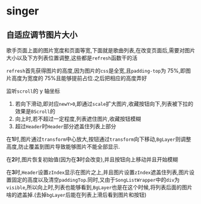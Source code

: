 # singer

## 自适应调节图片大小

歌手页面上面的图片宽度和页面等宽,下面就是歌曲列表,在改变页面后,需要对图片大小以及下方列表位置调整,这些都是`refresh`函数干的活

`refresh`首先获得图片的高度,因为图片的`css`是全宽,且`padding-top`为 75%,即图片高度为宽度的 75%且能够提前占位.之后把相应的高度弄好

监听`scroll`的 y 轴坐标

1. 若向下滑动,即对应`newY>0`,即通过`scale`扩大图片,收藏按钮向下,列表被下拉的效果是`BScroll`的
2. 向上时,若不超过一定程度,列表遮住图片,收藏按钮模糊
3. 超过`Header`时`Header`部分遮盖住列表上部分

在**1**时,图片通过`transform`中心放大,按钮通过`transform`向下移动,`BgLayer`则调整高度,防止覆盖到图片导致能够图片不能全部显示.

在**2**时,图片恢复初始值(因为在**3**时会改变),并且按钮向上移动并且开始模糊

在**3**时,`Header`设置`zIndex`显示在图片之上,并且图片设置`zIndex`遮盖住列表,图片设置固定的高度以及清空`paddingTop`.同时,又由于`SongListWrapper`中的`div`为`visible`,所以向上时,列表也能够看到,`BgLayer`也是在这个时候,将列表后面的图片啥的遮盖掉.(去掉`bgLayer`后能在列表上滑后看到图片和按钮)
